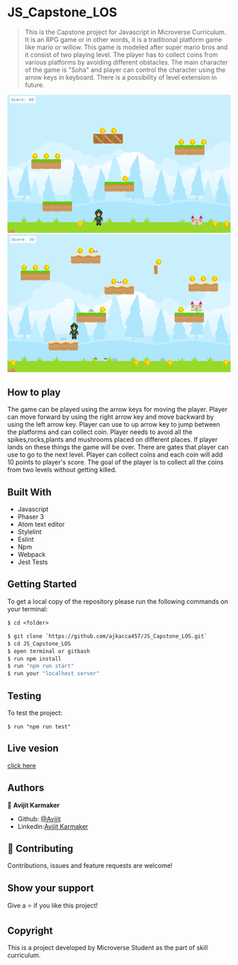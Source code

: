 # JS_Capstone_LOS

> This is the Capstone project for Javascript in Microverse Curriculum. It is an RPG game or in other words, it is a traditional platform game like mario or willow. This game is modeled after super mario bros and it consist of two playing level. The player has to collect coins from various platforms by avoiding different obstacles. The main character of the game is "Soha" and player can control the character using the arrow keys in keyboard. There is a possibility of level extension in future.

![screenshot](./src/assets/interface1.png)
![screenshot](./src/assets/interface2.png)

## How to play

The game can be played using the arrow keys for moving the player. Player can move forward by using the right arrow key and move backward by using the left arrow key. Player can use to up arrow key to jump between the platforms and can collect coin. Player needs to avoid all the spikes,rocks,plants and mushrooms placed on different places. If player lands on these things the game will be over. There are gates that player can use to go to the next level. Player can collect coins and each coin will add 10 points to player's score. The goal of the player is to collect all the coins from two levels without getting killed.

## Built With

- Javascript
- Phaser 3
- Atom text editor
- Stylelint
- Eslint
- Npm
- Webpack
- Jest Tests


## Getting Started

To get a local copy of the repository please run the following commands on your terminal:

```
$ cd <folder>
```

```bash
$ git clone `https://github.com/ajkacca457/JS_Capstone_LOS.git`
$ cd JS_Capstone_LOS
$ open terminal or gitbash
$ run npm install
$ run "npm run start"
$ run your "localhost server"
```

## Testing

To test the project:

```
$ run "npm run test"

```

## Live vesion
[click here]()

## Authors

👤 **Avijit Karmaker**

- Github: [@Avijit](https://github.com/ajkacca457)
- Linkedin:[Avijit Karmaker](https://www.linkedin.com/in/avijit-karmaker-8738a54)

## 🤝 Contributing

Contributions, issues and feature requests are welcome!

## Show your support

Give a ⭐️ if you like this project!

## Copyright
This is a project developed by Microverse Student as the part of skill curriculum.
